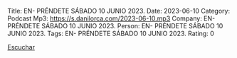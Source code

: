 Title: EN- PRÉNDETE SÁBADO 10 JUNIO 2023.
Date: 2023-06-10
Category: Podcast
Mp3: https://s.danilorca.com/2023-06-10.mp3
Company: EN- PRÉNDETE SÁBADO 10 JUNIO 2023.
Person: EN- PRÉNDETE SÁBADO 10 JUNIO 2023.
Tags: EN- PRÉNDETE SÁBADO 10 JUNIO 2023.
Rating: 0

<a href="https://s.danilorca.com/2023-06-10.mp3" type="audio/mpeg">
Escuchar
</a>
